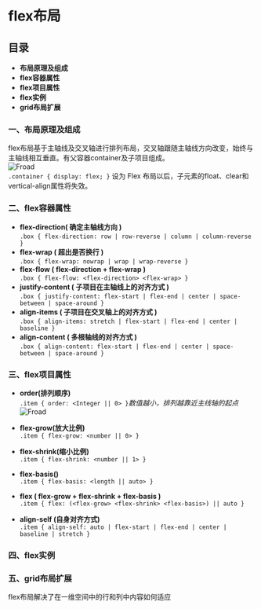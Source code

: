 # flex布局

## 目录
* **布局原理及组成**
* **flex容器属性**
* **flex项目属性**
* **flex实例**
* **grid布局扩展**

### 一、布局原理及组成

flex布局基于主轴线及交叉轴进行排列布局，交叉轴跟随主轴线方向改变，始终与主轴线相互垂直。有父容器container及子项目组成。<br>
![Froad](https://www.w3.org/TR/css-flexbox-1/images/flex-direction-terms.svg)<br>
``
.container {
    display: flex;
}
``
设为 Flex 布局以后，子元素的float、clear和vertical-align属性将失效。

### 二、flex容器属性
* **flex-direction( 确定主轴线方向 )**<br>
``
.box { flex-direction: row | row-reverse | column | column-reverse }
``
* **flex-wrap ( 超出是否换行 )**<br>
``
.box { flex-wrap: nowrap | wrap | wrap-reverse }
``
* **flex-flow ( flex-direction + flex-wrap )**<br>
``
.box { flex-flow: <flex-direction> <flex-wrap> }
``
* **justify-content   ( 子项目在主轴线上的对齐方式 )**<br>
``
.box { justify-content: flex-start | flex-end | center | space-between | space-around }
``
* **align-items   ( 子项目在交叉轴上的对齐方式 )**<br>
``
.box { align-items: stretch | flex-start | flex-end | center | baseline }
``
* **align-content ( 多根轴线的对齐方式 )**<br>
``
.box { align-content: flex-start | flex-end | center | space-between | space-around }
``

### 三、flex项目属性
* **order(排列顺序)**<br>
`
.item { order: <Integer || 0> }
`*数值越小，排列越靠近主线轴的起点*<br>
![Froad](https://pawellin.github.io/css-layout/img/order.png)<br>

* **flex-grow(放大比例)**<br>
`
.item { flex-grow: <number || 0> }
`
* **flex-shrink(缩小比例)**<br>
`
.item { flex-shrink: <number || 1> }
`
* **flex-basis()**<br>
`
.item { flex-basis: <length || auto> }
`
* **flex ( flex-grow + flex-shrink + flex-basis )**<br>
`
.item { flex: (<flex-grow> <flex-shrink> <flex-basis>) || auto }
`
* **align-self (自身对齐方式)**<br>
`
.item { align-self: auto | flex-start | flex-end | center | baseline | stretch }
`

### 四、flex实例

### 五、grid布局扩展
flex布局解决了在一维空间中的行和列中内容如何适应


